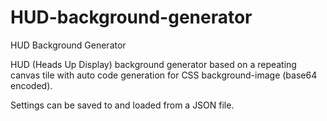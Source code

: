 # HUD-background-generator
HUD Background Generator

HUD (Heads Up Display) background generator based on a repeating canvas tile with auto code generation for CSS background-image (base64 encoded).

Settings can be saved to and loaded from a JSON file.
